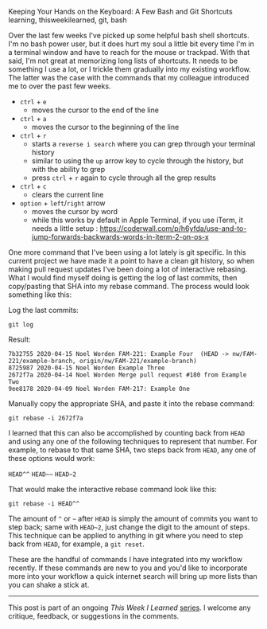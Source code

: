 Keeping Your Hands on the Keyboard: A Few Bash and Git Shortcuts
learning, thisweekilearned, git, bash

Over the last few weeks I've picked up some helpful bash shell shortcuts. I'm no bash power user, but it does hurt my soul a little bit every time I'm in a terminal window and have to reach for the mouse or trackpad. With that said, I'm not great at memorizing long lists of shortcuts. It needs to be something I use a lot, or I trickle them gradually into my existing workflow. The latter was the case with the commands that my colleague introduced me to over the past few weeks. 

- `ctrl` + `e` 
    - moves the cursor to the end of the line
- `ctrl` + `a`
    - moves the cursor to the beginning of the line
- `ctrl` + `r` 
    - starts a `reverse i search` where you can grep through your terminal history
    - similar to using the `up` arrow key to cycle through the history, but with the ability to grep
    - press `ctrl` + `r` again to cycle through all the grep results
- `ctrl` + `c`
    - clears the current line
- `option` + `left`/`right` arrow 
    - moves the cursor by word
  - while this works by default in Apple Terminal, if you use iTerm, it needs a little setup : https://coderwall.com/p/h6yfda/use-and-to-jump-forwards-backwards-words-in-iterm-2-on-os-x

One more command that I've been using a lot lately is git specific. In this current project we have made it a point to have a clean git history, so when making pull request updates I've been doing a lot of interactive rebasing. What I would find myself doing is getting the log of last commits, then copy/pasting that SHA into my rebase command. The process would look something like this:

Log the last commits:

`git log`

Result:

```
7b32755 2020-04-15 Noel Worden FAM-221: Example Four  (HEAD -> nw/FAM-221/example-branch, origin/nw/FAM-221/example-branch)
8725987 2020-04-15 Noel Worden Example Three
2672f7a 2020-04-14 Noel Worden Merge pull request #180 from Example Two
9ee8178 2020-04-09 Noel Worden FAM-217: Example One
```

Manually copy the appropriate SHA, and paste it into the rebase command:

`git rebase -i 2672f7a`

I learned that this can also be accomplished by counting back from `HEAD` and using any one of the following techniques to represent that number. For example, to rebase to that same SHA, two steps back from `HEAD`, any one of these options would work:

`HEAD^^`
`HEAD~~`
`HEAD~2`

That would make the interactive rebase command look like this:

`git rebase -i HEAD^^`

The amount of `^` or `~` after `HEAD` is simply the amount of commits you want to step back; same with `HEAD~2`, just change the digit to the amount of steps. This technique can be applied to anything in git where you need to step back from `HEAD`, for example, a `git reset`.

These are the handful of commands I have integrated into my workflow recently. If these commands are new to you and you'd like to incorporate more into your workflow a quick internet search will bring up more lists than you can shake a stick at.

------

This post is part of an ongoing *This Week I Learned* [series](https://dev.to/noelworden/beginning-of-a-blog-series-5aj3). I welcome any critique, feedback, or suggestions in the comments.

